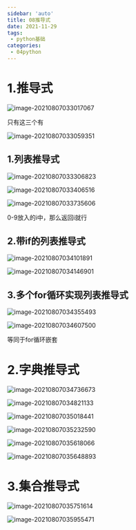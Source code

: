 ```yaml
---
sidebar: 'auto'
title: 08推导式
date: 2021-11-29
tags:
 - python基础
categories: 
 - 04python
---
```

# 1.推导式

![image-20210807033017067](https://raw.githubusercontent.com/Doerr33/images/master/img2/image-20210807033017067.png)

只有这三个有

![image-20210807033059351](https://raw.githubusercontent.com/Doerr33/images/master/img2/image-20210807033059351.png)

## 1.列表推导式

![image-20210807033306823](https://raw.githubusercontent.com/Doerr33/images/master/img2/image-20210807033306823.png)

![image-20210807033406516](https://raw.githubusercontent.com/Doerr33/images/master/img2/image-20210807033406516.png)

![image-20210807033735606](https://raw.githubusercontent.com/Doerr33/images/master/img2/image-20210807033735606.png)

0-9放入的i中，那么返回i就行

## 2.带if的列表推导式

![image-20210807034101891](https://raw.githubusercontent.com/Doerr33/images/master/img2/image-20210807034101891.png)

![image-20210807034146901](https://raw.githubusercontent.com/Doerr33/images/master/img2/image-20210807034146901.png)

## 3.多个for循环实现列表推导式

![image-20210807034355493](https://raw.githubusercontent.com/Doerr33/images/master/img2/image-20210807034355493.png)

![image-20210807034607500](https://raw.githubusercontent.com/Doerr33/images/master/img2/image-20210807034607500.png)

等同于for循环嵌套

# 2.字典推导式

![image-20210807034736673](https://raw.githubusercontent.com/Doerr33/images/master/img2/image-20210807034736673.png)

![image-20210807034821133](https://raw.githubusercontent.com/Doerr33/images/master/img2/image-20210807034821133.png)

![image-20210807035018441](https://raw.githubusercontent.com/Doerr33/images/master/img2/image-20210807035018441.png)

![image-20210807035232590](https://raw.githubusercontent.com/Doerr33/images/master/img2/image-20210807035232590.png)

![image-20210807035618066](https://raw.githubusercontent.com/Doerr33/images/master/img2/image-20210807035618066.png)

![image-20210807035648893](https://raw.githubusercontent.com/Doerr33/images/master/img2/image-20210807035648893.png)

# 3.集合推导式

![image-20210807035751614](https://raw.githubusercontent.com/Doerr33/images/master/img2/image-20210807035751614.png)

![image-20210807035955471](https://raw.githubusercontent.com/Doerr33/images/master/img2/image-20210807035955471.png)

